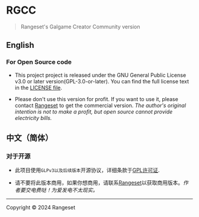 # RGCC
>Rangeset's Galgame Creator Community version

## English

### For Open Source code

  - This project project is released under the GNU General Public License v3.0 or later version(GPL-3.0-or-later). You can find the full license text in the [LICENSE file](/LICENSE).

  - Please don't use this version for profit. If you want to use it, please contact [Rangeset](Rangeset24@outlook.com) to get the commercial version. *The author's original intention is not to make a profit, but open source cannot provide electricity bills.*

## 中文（简体）

### 对于开源

  - 此项目使用```GLPv3以及后续版本```开源协议，详细条款于[GPL许可证](/LICENSE).

  - 请不要将此版本商用，如果你想商用，请联系[Rangeset](mailto:Rangeset24@outlook.com)以获取商用版本。*作者要交电费哒！为爱发电不太现实。*

---

Copyright © 2024 Rangeset
